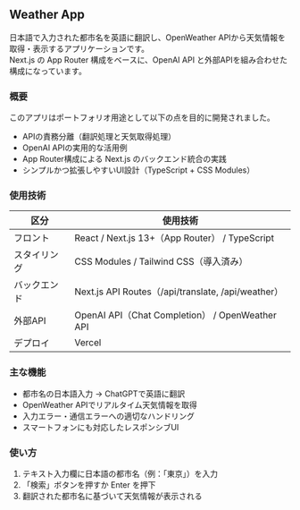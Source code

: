 ## Weather App

日本語で入力された都市名を英語に翻訳し、OpenWeather APIから天気情報を取得・表示するアプリケーションです。  
Next.js の App Router 構成をベースに、OpenAI API と外部APIを組み合わせた構成になっています。

### 概要

このアプリはポートフォリオ用途として以下の点を目的に開発されました。

- APIの責務分離（翻訳処理と天気取得処理）
- OpenAI APIの実用的な活用例
- App Router構成による Next.js のバックエンド統合の実践
- シンプルかつ拡張しやすいUI設計（TypeScript + CSS Modules）

### 使用技術

| 区分         | 使用技術                                |
|--------------|-----------------------------------------|
| フロント     | React / Next.js 13+（App Router） / TypeScript |
| スタイリング | CSS Modules / Tailwind CSS（導入済み） |
| バックエンド | Next.js API Routes（/api/translate, /api/weather） |
| 外部API      | OpenAI API（Chat Completion） / OpenWeather API |
| デプロイ     | Vercel                                  |

### 主な機能

- 都市名の日本語入力 → ChatGPTで英語に翻訳
- OpenWeather APIでリアルタイム天気情報を取得
- 入力エラー・通信エラーへの適切なハンドリング
- スマートフォンにも対応したレスポンシブUI

### 使い方

1. テキスト入力欄に日本語の都市名（例：「東京」）を入力
2. 「検索」ボタンを押すか Enter を押下
3. 翻訳された都市名に基づいて天気情報が表示される

